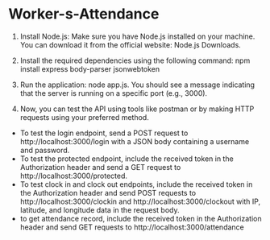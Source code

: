 # Worker-s-Attendance

1. Install Node.js: Make sure you have Node.js installed on your machine. You can download it from the official website: Node.js Downloads.

2. Install the required dependencies using the following command: npm install express body-parser jsonwebtoken

3. Run the application: node app.js.
You should see a message indicating that the server is running on a specific port (e.g., 3000).

4. Now, you can test the API using tools like postman or by making HTTP requests using your preferred method.
- To test the login endpoint, send a POST request to http://localhost:3000/login with a JSON body containing a username and password.
- To test the protected endpoint, include the received token in the Authorization header and send a GET request to http://localhost:3000/protected.
- To test clock in and clock out endpoints, include the received token in the Authorization header and send POST requests to http://localhost:3000/clockin and http://localhost:3000/clockout with IP, latitude, and longitude data in the request body.
- to get attendance record, include the received token in the Authorization header and send GET requests to http://localhost:3000/attendance
